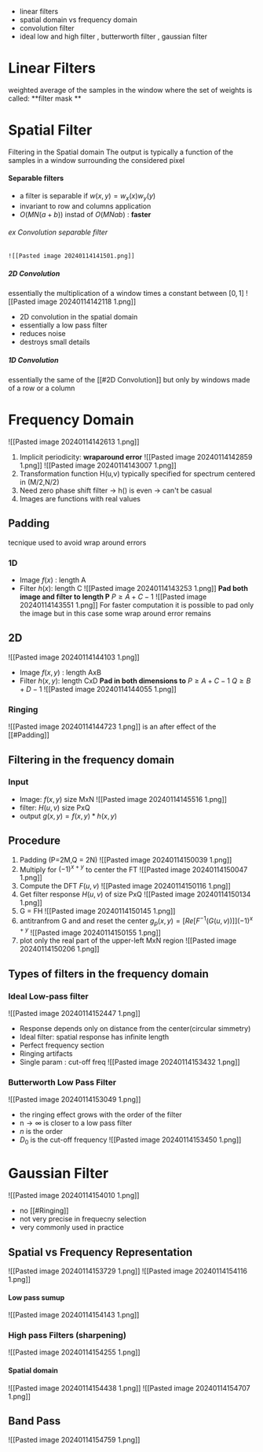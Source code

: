 - linear filters 
- spatial domain vs frequency domain 
- convolution filter 
- ideal low and high filter , butterworth filter , gaussian filter 


# Linear Filters
weighted average of the samples in the window where the set of weights is called: **filter mask **
# Spatial Filter 
Filtering in the Spatial domain 
The output is typically a function of the samples in a window surrounding the considered pixel

#### Separable filters 
-  a filter is separable if $w(x,y)=w_x(x)w_y(y)$
- invariant to row and columns application 
- $O(MN(a+b))$ instad of $O(MNab)$ : **faster** 
###### ex Convolution separable filter
	![[Pasted image 20240114141501.png]]
##### 2D Convolution 
essentially the multiplication of a window times a constant between $[0,1]$ 
 ![[Pasted image 20240114142118 1.png]]
- 2D convolution in the spatial domain 
- essentially a low pass filter 
- reduces noise 
- destroys small details 
##### 1D Convolution 
essentially the same of the [[#2D Convolution]] but only by windows made of a row or a column


# Frequency Domain 
![[Pasted image 20240114142613 1.png]]
1. Implicit periodicity: **wraparound error**
	   ![[Pasted image 20240114142859 1.png]]
	   ![[Pasted image 20240114143007 1.png]]
2. Transformation function H(u,v) typically specified for spectrum centered in (M/2,N/2) 
3. Need zero phase shift filter $\rightarrow$ h() is even $\rightarrow$ can't be casual 
4. Images are functions with real values


## Padding
tecnique used to avoid wrap around errors
### 1D
- Image $f(x)$ : length A 
- Filter $h(x)$: length C
 ![[Pasted image 20240114143253 1.png]]
**Pad both image and filter to length P**
$P\geq A+C-1$ 
![[Pasted image 20240114143551 1.png]]
For faster computation it is possible to pad only the image but in this case some wrap around error remains
		

## 2D 
![[Pasted image 20240114144103 1.png]]
- Image $f(x,y)$ : length AxB
- Filter $h(x,y)$: length CxD
**Pad in both dimensions to**
$P\geq A+C-1$
$Q\geq B+D-1$
![[Pasted image 20240114144055 1.png]]

### Ringing 
![[Pasted image 20240114144723 1.png]]
is an after effect of the [[#Padding]] 


## Filtering in the frequency domain 
### Input 
- Image: $f(x,y)$ size MxN
  ![[Pasted image 20240114145516 1.png]]
- filter: $H(u,v)$ size PxQ
- output $g(x,y)=f(x,y)*h(x,y)$
## Procedure
1. Padding (P=2M,Q = 2N)
   ![[Pasted image 20240114150039 1.png]]
2. Multiply for $(-1)^{x+y}$ to center the FT
   ![[Pasted image 20240114150047 1.png]]
3. Compute the DFT $F(u,v)$
   ![[Pasted image 20240114150116 1.png]]
4. Get filter response $H(u,v)$ of size PxQ
   ![[Pasted image 20240114150134 1.png]]
5. G = FH
   ![[Pasted image 20240114150145 1.png]]
6. antitranfrom G and and reset the center
   $g_p(x,y)=[Re[ F^{-1}(G(u,v)) ] ](-1)^{x+y}$
   ![[Pasted image 20240114150155 1.png]]
7. plot only the real part of the upper-left MxN region 
   ![[Pasted image 20240114150206 1.png]]

## Types of filters in the frequency domain 

### Ideal Low-pass filter
![[Pasted image 20240114152447 1.png]]
- Response depends only on distance from the center(circular simmetry)
- Ideal filter: spatial response has infinite length
- Perfect frequency section 
- Ringing artifacts
- Single param : cut-off freq
![[Pasted image 20240114153432 1.png]]
### Butterworth Low Pass Filter
![[Pasted image 20240114153049 1.png]]
- the ringing effect grows with the order of the filter 
- n$\rightarrow \infty$ is closer to a low pass filter
- $n$ is the order 
- $D_0$ is the cut-off frequency
![[Pasted image 20240114153450 1.png]]
# Gaussian Filter 
![[Pasted image 20240114154010 1.png]]
- no [[#Ringing]]
- not very precise in frequecny selection 
- very commonly used in practice
 
 ## Spatial vs Frequency Representation 
![[Pasted image 20240114153729 1.png]]
![[Pasted image 20240114154116 1.png]]

#### Low pass sumup
![[Pasted image 20240114154143 1.png]]
### High pass Filters (sharpening)
![[Pasted image 20240114154255 1.png]]
#### Spatial domain 
![[Pasted image 20240114154438 1.png]]
![[Pasted image 20240114154707 1.png]]
## Band Pass 
![[Pasted image 20240114154759 1.png]]